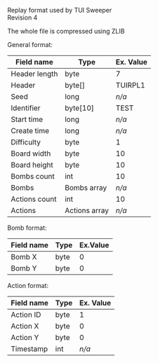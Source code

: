 Replay format used by TUI Sweeper  
Revision 4

The whole file is compressed using ZLIB

General format:

| Field name    | Type          | Ex. Value |
|---------------|---------------|-----------|
| Header length | byte          | 7         |
| Header        | byte\[\]      | TUIRPL1   |
| Seed          | long          | *n/a*     |
| Identifier    | byte\[10\]    | TEST      |
| Start time    | long          | *n/a*     |
| Create time   | long          | *n/a*     |
| Difficulty    | byte          | 1         |
| Board width   | byte          | 10        |
| Board height  | byte          | 10        |
| Bombs count   | int           | 10        |
| Bombs         | Bombs array   | *n/a*     |
| Actions count | int           | 10        |
| Actions       | Actions array | *n/a*     |

Bomb format:

| Field name | Type | Ex.Value |
|------------|------|----------|
| Bomb X     | byte | 0        |
| Bomb Y     | byte | 0        |

Action format:

| Field name | Type | Ex. Value |
|------------|------|-----------|
| Action ID  | byte | 1         |
| Action X   | byte | 0         |
| Action Y   | byte | 0         |
| Timestamp  | int  | *n/a*     |
